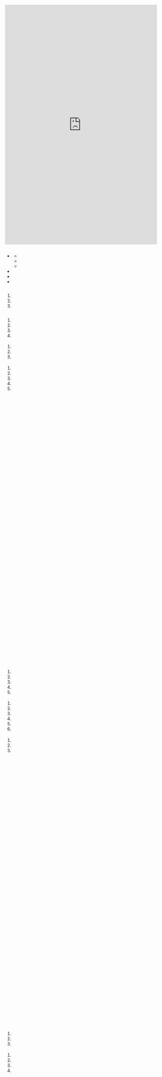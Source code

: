 ﻿---
layout: default
title: 
page: training

---

#### 


<div style="text-align: center;">
<span>
<script src="https://static.airtable.com/js/embed/embed_snippet_v1.js"></script><iframe class="airtable-embed airtable-dynamic-height" src="https://airtable.com/embed/shrfP19zwEJ9reyuT?backgroundColor=green" frameborder="0" onmousewheel="" width="100%" height="791" style="background: transparent; border: 0px"></iframe>
</span>
</div>

## 
- [](#)
  - [](#)
  - [](#)
  - [](#)
- [](#)
- [](#)
- [](#)

## 
1. 
1. 
1. 

## 
### 


#### 
1. 
1. 
1. 
1. 

#### 
1. 
1. 
1. 

#### 
1. 
1. 
1. 
1. 
1. 

<div style="text-align: center;">
<script src="https://static.airtable.com/js/embed/embed_snippet_v1.js"></script>
<iframe class="airtable-embed airtable-dynamic-height" src="  " frameborder="0" onmousewheel="" width="420" height="880" style="transform: scale(0.85) translate(-8%, -6%)"></iframe>
</div>

### 


#### 
1. 
1. 
1. 
1. 
1. 

#### 
1. 
1. 
1. 
1. 
1. 
1. 

#### 
1. 
1. 
1. 

<div style="text-align: center;">
<script src="https://static.airtable.com/js/embed/embed_snippet_v1.js"></script>
<iframe class="airtable-embed airtable-dynamic-height" src="  " frameborder="0" onmousewheel="" width="420" height="880" style="transform: scale(0.85) translate(-8%, -6%)"></iframe>
</div>

### 


#### 
1. 
1. 
1. 

#### 
1. 
1. 
1. 
1. 

<div style="text-align: center;">
<script src="https://static.airtable.com/js/embed/embed_snippet_v1.js"></script>
<iframe class="airtable-embed airtable-dynamic-height" src="  " frameborder="0" onmousewheel="" width="420" height="880" style="transform: scale(0.85) translate(-8%, -6%)"></iframe>
</div>

## 

1. 
1. 
1. 
1. 
1. 

## 

1. 
1. 
1. 
1. 

## 
<span class="pa">  </span>

<span class="pa">  </span>

<span class="pa">  </span>

<span class="pa">  </span>

<span class="pa">  </span>

<span class="pa">  </span>

<span class="pa">  </span>

<span class="pa">  </span>
